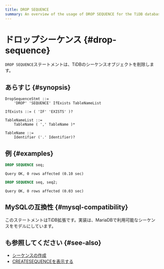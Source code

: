 ```yaml
---
title: DROP SEQUENCE
summary: An overview of the usage of DROP SEQUENCE for the TiDB database.
---
```


# ドロップシーケンス {#drop-sequence}

`DROP SEQUENCE`ステートメントは、TiDBのシーケンスオブジェクトを削除します。

## あらすじ {#synopsis}

```ebnf+diagram
DropSequenceStmt ::=
    'DROP' 'SEQUENCE' IfExists TableNameList

IfExists ::= ( 'IF' 'EXISTS' )?

TableNameList ::=
    TableName ( ',' TableName )*

TableName ::=
    Identifier ('.' Identifier)?
```

## 例 {#examples}


```sql
DROP SEQUENCE seq;
```

```
Query OK, 0 rows affected (0.10 sec)
```


```sql
DROP SEQUENCE seq, seq2;
```

```
Query OK, 0 rows affected (0.03 sec)
```

## MySQLの互換性 {#mysql-compatibility}

このステートメントはTiDB拡張です。実装は、MariaDBで利用可能なシーケンスをモデルにしています。

## も参照してください {#see-also}

-   [シーケンスの作成](/sql-statements/sql-statement-create-sequence.md)
-   [CREATESEQUENCEを表示する](/sql-statements/sql-statement-show-create-sequence.md)
